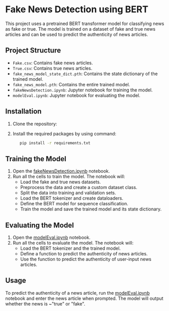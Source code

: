 # Fake News Detection using BERT

This project uses a pretrained BERT transformer model for classifying news as fake or true. The model is trained on a dataset of fake and true news articles and can be used to predict the authenticity of news articles.

## Project Structure

- `Fake.csv`: Contains fake news articles.
- `True.csv`: Contains true news articles.
- `fake_news_model_state_dict.pth`: Contains the state dictionary of the trained model.
- `fake_news_model.pth`: Contains the entire trained model.
- `fakeNewsDetection.ipynb`: Jupyter notebook for training the model.
- `modelEval.ipynb`: Jupyter notebook for evaluating the model.

## Installation

1. Clone the repository:

2. Install the required packages by using command:
   ```sh
      pip install -r requirements.txt
   ```

## Training the Model

1. Open the [fakeNewsDetection.ipynb](http://_vscodecontentref_/6) notebook.
2. Run all the cells to train the model. The notebook will:
   - Load the fake and true news datasets.
   - Preprocess the data and create a custom dataset class.
   - Split the data into training and validation sets.
   - Load the BERT tokenizer and create dataloaders.
   - Define the BERT model for sequence classification.
   - Train the model and save the trained model and its state dictionary.

## Evaluating the Model

1. Open the [modelEval.ipynb](http://_vscodecontentref_/7) notebook.
2. Run all the cells to evaluate the model. The notebook will:
   - Load the BERT tokenizer and the trained model.
   - Define a function to predict the authenticity of news articles.
   - Use the function to predict the authenticity of user-input news articles.

## Usage

To predict the authenticity of a news article, run the [modelEval.ipynb](http://_vscodecontentref_/8) notebook and enter the news article when prompted. The model will output whether the news is ~"true" or "fake".
